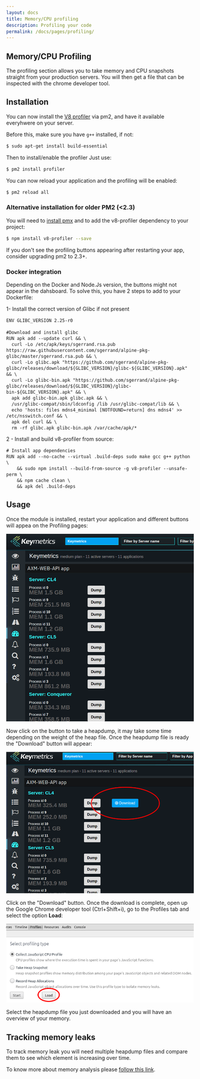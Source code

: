 ```yaml
---
layout: docs
title: Memory/CPU profiling
description: Profiling your code
permalink: /docs/pages/profiling/
---
```


## Memory/CPU Profiling

The profiling section allows you to take memory and CPU snapshots straight from your production servers. You will then get a file that can be inspected with the chrome developer tool.

## Installation

You can now install the [V8 profiler](https://www.npmjs.com/package/v8-profiler) via pm2, and have it available everyhwere on your server.

Before this, make sure you have `g++` installed, if not:

```bash
$ sudo apt-get install build-essential
```

Then to install/enable the profiler Just use:

```bash
$ pm2 install profiler
```

You can now reload your application and the profiling will be enabled:

```bash
$ pm2 reload all
```

### Alternative installation for older PM2 (<2.3)

You will need to [install pmx](/docs/usage/install-pmx/) and to add the v8-profiler dependency to your project:

```bash
$ npm install v8-profiler --save
```

If you don't see the profiling buttons appearing after restarting your app, consider upgrading pm2 to 2.3+.

### Docker integration

Depending on the Docker and Node.Js version, the buttons might not appear in the dahsboard. To solve this, you have 2 steps to add to your Dockerfile:

1- Install the correct version of Glibc if not present
```
ENV GLIBC_VERSION 2.25-r0

#Download and install glibc
RUN apk add --update curl && \
  curl -Lo /etc/apk/keys/sgerrand.rsa.pub https://raw.githubusercontent.com/sgerrand/alpine-pkg-glibc/master/sgerrand.rsa.pub && \
  curl -Lo glibc.apk "https://github.com/sgerrand/alpine-pkg-glibc/releases/download/${GLIBC_VERSION}/glibc-${GLIBC_VERSION}.apk" && \
  curl -Lo glibc-bin.apk "https://github.com/sgerrand/alpine-pkg-glibc/releases/download/${GLIBC_VERSION}/glibc-bin-${GLIBC_VERSION}.apk" && \
  apk add glibc-bin.apk glibc.apk && \
  /usr/glibc-compat/sbin/ldconfig /lib /usr/glibc-compat/lib && \
  echo 'hosts: files mdns4_minimal [NOTFOUND=return] dns mdns4' >> /etc/nsswitch.conf && \
  apk del curl && \
  rm -rf glibc.apk glibc-bin.apk /var/cache/apk/*
```

2 - Install and build v8-profiler from source:
```
# Install app dependencies
RUN apk add --no-cache --virtual .build-deps sudo make gcc g++ python \
    && sudo npm install --build-from-source -g v8-profiler --unsafe-perm \
    && npm cache clean \
    && apk del .build-deps
```

## Usage

Once the module is installed, restart your application and different buttons will appea on the Profiling pages:

<img src="/images/heapdump.png" alt="Heapdump"/>

Now click on the button to take a heapdump, it may take some time depending on the weight of the heap file. Once the heapdump file is ready the "Download" button will appear:

<img src="/images/heap2.png" alt="Heapdump"/>

Click on the "Download" button. Once the download is complete, open up the Google Chrome developer tool (Ctrl+Shift+i), go to the Profiles tab and select the option **Load**:

<img src="/images/heap3.png" alt="Heapdump"/>

Select the heapdump file you just downloaded and you will have an overview of your memory.

## Tracking memory leaks

To track memory leak you will need multiple heapdump files and compare them to see which element is increasing over time.

To know more about memory analysis please [follow this link](https://developer.chrome.com/devtools/docs/heap-profiling).
